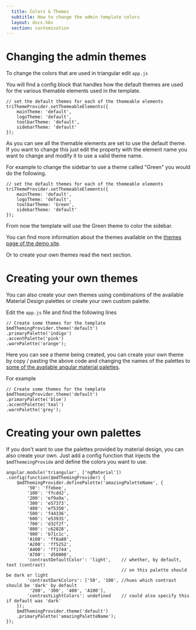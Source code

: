 ```yaml
---
  title: Colors & Themes
  subtitle: How to change the admin template colors
  layout: docs.hbs
  section: customisation
---
```


# Changing the admin themes

To change the colors that are used in triangular edit <code>app.js</code>

You will find a config block that handles how the default themes are used for the various themable elements used in the template.

    // set the default themes for each of the themeable elements
    triThemeProvider.setThemeableElements({
        mainTheme: 'default',
        logoTheme: 'default',
        toolbarTheme: 'default',
        sidebarTheme: 'default'
    });

As you can see all the themable elements are set to use the default theme.  If you want to change this just edit the property with the element name you want to change and modify it to use a valid theme name.

For example to change the sidebar to use a theme called "Green" you would do the following.

    // set the default themes for each of the themeable elements
    triThemeProvider.setThemeableElements({
        mainTheme: 'default',
        logoTheme: 'default',
        toolbarTheme: 'Green',
        sidebarTheme: 'default'
    });

From now the template will use the Green theme to color the sidebar.

You can find more information about the themes available on the [themes page of the demo site](http://triangular.oxygenna.com/#/ui/themes).

Or to create your own themes read the next section.

# Creating your own themes

You can also create your own themes using combinations of the available Material Design palettes or create your own custom palette.

Edit the <code>app.js</code> file and find the following lines

    // Create some themes for the template
    $mdThemingProvider.theme('default')
    .primaryPalette('indigo')
    .accentPalette('pink')
    .warnPalette('orange');

Here you can see a theme being created, you can create your own theme by copy / pasting the above code and changing the names of the palettes to [some of the available angular material palettes](https://material.angularjs.org/#/Theming/01_introduction).

For example

    // Create some themes for the template
    $mdThemingProvider.theme('default')
    .primaryPalette('blue')
    .accentPalette('teal')
    .warnPalette('grey');


# Creating your own palettes

If you don't want to use the palettes provided by material design, you can also create your own.  Just add a config function that injects the <code>$mdThemeingProvide</code> and define the colors you want to use.

    angular.module('triangular', ['ngMaterial'])
    .config(function($mdThemingProvider) {
        $mdThemingProvider.definePalette('amazingPaletteName', {
            '50': 'ffebee',
            '100': 'ffcdd2',
            '200': 'ef9a9a',
            '300': 'e57373',
            '400': 'ef5350',
            '500': 'f44336',
            '600': 'e53935',
            '700': 'd32f2f',
            '800': 'c62828',
            '900': 'b71c1c',
            'A100': 'ff8a80',
            'A200': 'ff5252',
            'A400': 'ff1744',
            'A700': 'd50000',
            'contrastDefaultColor': 'light',    // whether, by default, text (contrast)
                                                // on this palette should be dark or light
            'contrastDarkColors': ['50', '100', //hues which contrast should be 'dark' by default
             '200', '300', '400', 'A100'],
            'contrastLightColors': undefined    // could also specify this if default was 'dark'
        });
        $mdThemingProvider.theme('default')
        .primaryPalette('amazingPaletteName');
    });